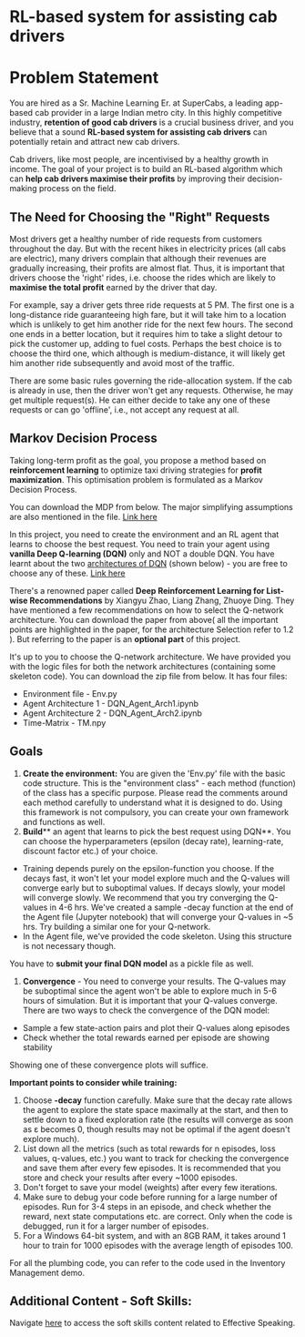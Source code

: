 # RL-based system for assisting cab drivers
# **Problem Statement**

You are hired as a Sr. Machine Learning Er. at SuperCabs, a leading app-based cab provider in a large Indian metro city. In this highly competitive industry, **retention of good cab drivers** is a crucial business driver, and you believe that a sound **RL-based system for assisting cab drivers** can potentially retain and attract new cab drivers.

Cab drivers, like most people, are incentivised by a healthy growth in income. The goal of your project is to build an RL-based algorithm which can **help cab drivers maximise their profits** by improving their decision-making process on the field.

## **The Need for Choosing the "Right" Requests**

Most drivers get a healthy number of ride requests from customers throughout the day. But with the recent hikes in electricity prices (all cabs are electric), many drivers complain that although their revenues are gradually increasing, their profits are almost flat. Thus, it is important that drivers choose the 'right' rides, i.e. choose the rides which are likely to **maximise the total profit** earned by the driver that day.

For example, say a driver gets three ride requests at 5 PM. The first one is a long-distance ride guaranteeing high fare, but it will take him to a location which is unlikely to get him another ride for the next few hours. The second one ends in a better location, but it requires him to take a slight detour to pick the customer up, adding to fuel costs. Perhaps the best choice is to choose the third one, which although is medium-distance, it will likely get him another ride subsequently and avoid most of the traffic.

There are some basic rules governing the ride-allocation system. If the cab is already in use, then the driver won't get any requests. Otherwise, he may get multiple request(s). He can either decide to take any one of these requests or can go 'offline', i.e., not accept any request at all.

## **Markov Decision Process**

Taking long-term profit as the goal, you propose a method based on **reinforcement learning** to optimize taxi driving strategies for **profit maximization**. This optimisation problem is formulated as a Markov Decision Process.

You can download the MDP from below. The major simplifying assumptions are also mentioned in the file.
[Link here](https://cdn.upgrad.com/uploads/production/a36943b5-c7cf-41fb-8810-b74d4e8ed3ba/MDP.pdf)

In this project, you need to create the environment and an RL agent that learns to choose the best request. You need to train your agent using **vanilla Deep Q-learning (DQN)** only and NOT a double DQN. You have learnt about the two [architectures of DQN](https://learn.upgrad.com/course/1609/segment/9951/143455/438945/2271925) (shown below) - you are free to choose any of these.
[Link here](https://cdn.upgrad.com/UpGrad/temp/a6fd7459-c6aa-4051-bf7b-fd518d58fad5/Deep+Reinforcement+Learning+for+List-wise+Recommendations.pdf)

There's a renowned paper called **Deep Reinforcement Learning for List-wise Recommendations** by Xiangyu Zhao, Liang Zhang, Zhuoye Ding. They have mentioned a few recommendations on how to select the Q-network architecture. You can download the paper from above( all the important points are highlighted in the paper, for the architecture Selection refer to 1.2 ). But referring to the paper is an **optional part** of this project.

It's up to you to choose the Q-network architecture. We have provided you with the logic files for both the network architectures (containing some skeleton code). You can download the zip file from below. It has four files:

- Environment file - Env.py
- Agent Architecture 1 - DQN\_Agent\_Arch1.ipynb
- Agent Architecture 2 - DQN\_Agent\_Arch2.ipynb
- Time-Matrix - TM.npy

## **Goals**

1. **Create the environment:** You are given the 'Env.py' file with the basic code structure. This is the "environment class" - each method (function) of the class has a specific purpose. Please read the comments around each method carefully to understand what it is designed to do. Using this framework is not compulsory, you can create your own framework and functions as well.
2. **Build**** an agent that learns to pick the best request using DQN**. You can choose the hyperparameters (epsilon (decay rate), learning-rate, discount factor etc.) of your choice.
  - Training depends purely on the epsilon-function you choose. If the decays fast, it won't let your model explore much and the Q-values will converge early but to suboptimal values. If decays slowly, your model will converge slowly. We recommend that you try converging the Q-values in 4-6 hrs. We've created a sample -decay function at the end of the Agent file (Jupyter notebook) that will converge your Q-values in ~5 hrs. Try building a similar one for your Q-network.
  - In the Agent file, we've provided the code skeleton. Using this structure is not necessary though.

You have to **submit your final DQN model** as a pickle file as well.

1. **Convergence** - You need to converge your results. The Q-values may be suboptimal since the agent won't be able to explore much in 5-6 hours of simulation. But it is important that your Q-values converge. There are two ways to check the convergence of the DQN model:
  - Sample a few state-action pairs and plot their Q-values along episodes
  - Check whether the total rewards earned per episode are showing stability

Showing one of these convergence plots will suffice.

**Important points to consider while training:**

1. Choose **-decay** function carefully. Make sure that the decay rate allows the agent to explore the state space maximally at the start, and then to settle down to a fixed exploration rate (the results will converge as soon as ε becomes 0, though results may not be optimal if the agent doesn't explore much).
2. List down all the metrics (such as total rewards for n episodes, loss values, q-values, etc.) you want to track for checking the convergence and save them after every few episodes. It is recommended that you store and check your results after every ~1000 episodes.
3. Don't forget to save your model (weights) after every few iterations.
4. Make sure to debug your code before running for a large number of episodes. Run for 3-4 steps in an episode, and check whether the reward, next state computations etc. are correct. Only when the code is debugged, run it for a larger number of episodes.
5. For a Windows 64-bit system, and with an 8GB RAM, it takes around 1 hour to train for 1000 episodes with the average length of episodes 100.

For all the plumbing code, you can refer to the code used in the Inventory Management demo.


## **Additional Content - Soft Skills:**

Navigate [here](https://learn.upgrad.com/course/1609?courseId=24149) to access the soft skills content related to Effective Speaking.
